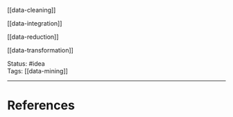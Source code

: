 [[data-cleaning]]

[[data-integration]]

[[data-reduction]]

[[data-transformation]]

Status: #idea  
Tags: [[data-mining]]  

---
# References